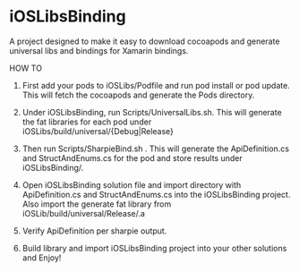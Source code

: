 # iOSLibsBinding
A project designed to make it easy to download cocoapods and generate universal libs and bindings for Xamarin
bindings.

HOW TO

1. First add your pods to iOSLibs/Podfile and run pod install or pod update. This will fetch the cocoapods and generate the Pods directory.

2. Under iOSLibsBinding, run Scripts/UniversalLibs.sh. This will generate the fat libraries for each pod under iOSLibs/build/universal/{Debug|Release}

3. Then run Scripts/SharpieBind.sh <PODNAME>. This will generate the ApiDefinition.cs and StructAndEnums.cs for the pod and store results under iOSLibsBinding/<PODNAME>.

4. Open iOSLibsBinding solution file and import <PODNAME> directory with ApiDefinition.cs and StructAndEnums.cs into the iOSLibsBinding project. Also import the generate fat library from iOSLib/build/universal/Release/<PODNAME>.a

5. Verify ApiDefinition per sharpie output.

6. Build library and import iOSLibsBinding project into your other solutions and Enjoy!

